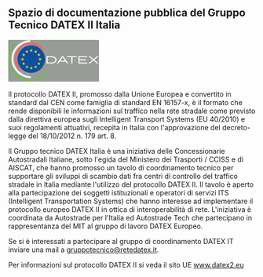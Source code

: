 ## Spazio di documentazione pubblica del Gruppo Tecnico DATEX II Italia

<!--

**Here are some ideas to get you started:**

🙋‍♀️ A short introduction - what is your organization all about?
🌈 Contribution guidelines - how can the community get involved?
👩‍💻 Useful resources - where can the community find your docs? Is there anything else the community should know?
🍿 Fun facts - what does your team eat for breakfast?
🧙 Remember, you can do mighty things with the power of [Markdown](https://docs.github.com/github/writing-on-github/getting-started-with-writing-and-formatting-on-github/basic-writing-and-formatting-syntax)
-->

![Gruppo Tecnico DATEX II Italia logo](https://github.com/Gruppo-Tecnico-DATEX-Italia/.github/blob/main/profile/GTFI-avatar-grey.png)

Il protocollo DATEX II, promosso dalla Unione Europea e convertito in standard dal CEN come famiglia di standard EN 16157-x, è il formato che rende disponibili le informazioni sul traffico nella rete stradale come previsto dalla direttiva europea sugli Intelligent Transport Systems (EU 40/2010) e suoi regolamenti attuativi, recepita in Italia con l'approvazione del decreto-legge del 18/10/2012 n. 179 art. 8.

Il Gruppo tecnico DATEX Italia è una iniziativa delle Concessionarie Autostradali Italiane, sotto l'egida del Ministero dei Trasporti / CCISS e di AISCAT, che hanno promosso un tavolo di coordinamento tecnico per supportare gli sviluppi di scambio dati fra centri di controllo del traffico stradale in Italia mediante l'utilizzo del protocollo DATEX II. Il tavolo è aperto alla partecipazione dei soggetti istituzionali e operatori di servizi ITS (Intelligent Transportation Systems) che hanno interesse ad implementare il protocollo europeo DATEX II in ottica di interoperabilità di rete. L'iniziativa è coordinata da Autostrade per l'Italia ed Autostrade Tech che partecipano in rappresentanza del MIT al gruppo di lavoro DATEX Europeo.

Se si è interessati a partecipare al gruppo di coordinamento DATEX IT inviare una mail a gruppotecnico@retedatex.it.

Per informazioni sul protocollo DATEX II si veda il sito UE www.datex2.eu

